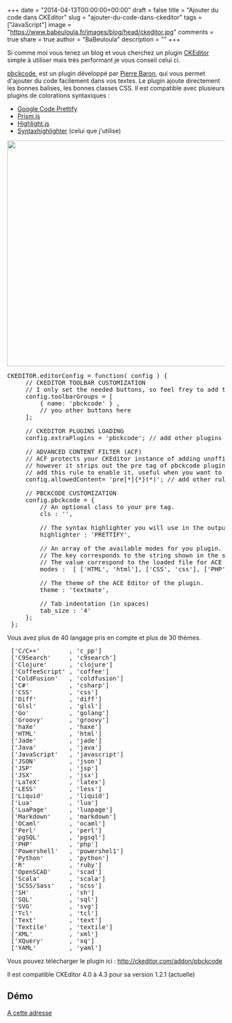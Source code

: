 +++
date = "2014-04-13T00:00:00+00:00"
draft = false
title = "Ajouter du code dans CKEditor"
slug = "ajouter-du-code-dans-ckeditor"
tags = ["JavaScript"]
image = "https://www.babeuloula.fr/images/blog/head/ckeditor.jpg"
comments = true
share = true
author = "BaBeuloula"
description = ""
+++

<p>Si comme moi vous tenez un blog et vous cherchez un plugin <a href="http://ckeditor.com/" target="_blank">CKEditor</a> simple &agrave; utiliser mais tr&egrave;s performant je vous conseil celui ci.</p>
<!--more-->

<p><a href="http://pierrebaron.fr/pbckcode/" target="_blank">pbckcode</a>, est un plugin d&eacute;velopp&eacute; par <a href="http://pierrebaron.fr/" target="_blank">Pierre Baron</a>, qui vous permet d&#39;ajouter du code facilement dans vos textes. Le plugin ajoute directement les bonnes balises, les bonnes classes CSS. Il est compatible avec plusieurs plugins de colorations syntaxiques :</p>

<ul>
	<li><a href="https://code.google.com/p/google-code-prettify/" target="_blank">Google Code Prettify</a></li>
	<li><a href="http://prismjs.com/" target="_blank">Prism.js</a></li>
	<li><a href="http://highlightjs.org/" target="_blank">Highlight.js</a></li>
	<li><a href="http://alexgorbatchev.com/SyntaxHighlighter/" target="_blank">Syntaxhighlighter</a> (celui que j&#39;utilise)</li>
</ul>

<p style="text-align:center"><img alt="" src="http://s1.ckeditor.com/sites/default/files/styles/large/public/pbckcode/pbckcode_screenshot_0.png" style="width: 624px; height: 523px;" /></p>

<pre class="brush: javascript " data-pbcklang="javascript" data-pbcktabsize="4" title="Installation">
CKEDITOR.editorConfig = function( config ) {
     // CKEDITOR TOOLBAR CUSTOMIZATION
     // I only set the needed buttons, so feel frey to add those you want in the array
     config.toolbarGroups = [
         { name: &#39;pbckcode&#39; } ,
         // you other buttons here
     ];
 
     // CKEDITOR PLUGINS LOADING
     config.extraPlugins = &#39;pbckcode&#39;; // add other plugins here (comma separated)
 
     // ADVANCED CONTENT FILTER (ACF)
     // ACF protects your CKEditor instance of adding unofficial tags
     // however it strips out the pre tag of pbckcode plugin
     // add this rule to enable it, useful when you want to re edit a post
     config.allowedContent= &#39;pre[*]{*}(*)&#39;; // add other rules here
 
     // PBCKCODE CUSTOMIZATION
     config.pbckcode = {
         // An optional class to your pre tag.
         cls : &#39;&#39;,
 
         // The syntax highlighter you will use in the output view
         highlighter : &#39;PRETTIFY&#39;,
 
         // An array of the available modes for you plugin.
         // The key corresponds to the string shown in the select tag.
         // The value correspond to the loaded file for ACE Editor.
         modes :  [ [&#39;HTML&#39;, &#39;html&#39;], [&#39;CSS&#39;, &#39;css&#39;], [&#39;PHP&#39;, &#39;php&#39;], [&#39;JS&#39;, &#39;javascript&#39;] ],
 
         // The theme of the ACE Editor of the plugin.
         theme : &#39;textmate&#39;,
 
         // Tab indentation (in spaces)
         tab_size : &#39;4&#39;
     };
 };</pre>

<p>Vous avez plus de 40 langage pris en compte et plus de 30 th&egrave;mes.</p>

<pre class="brush: javascript " data-pbcklang="javascript" data-pbcktabsize="4" title="Langages">
 [&#39;C/C++&#39;        , &#39;c_pp&#39;]
 [&#39;C9Search&#39;     , &#39;c9search&#39;]
 [&#39;Clojure&#39;      , &#39;clojure&#39;]
 [&#39;CoffeeScript&#39; , &#39;coffee&#39;]
 [&#39;ColdFusion&#39;   , &#39;coldfusion&#39;]
 [&#39;C#&#39;           , &#39;csharp&#39;]
 [&#39;CSS&#39;          , &#39;css&#39;]
 [&#39;Diff&#39;         , &#39;diff&#39;]
 [&#39;Glsl&#39;         , &#39;glsl&#39;]
 [&#39;Go&#39;           , &#39;golang&#39;]
 [&#39;Groovy&#39;       , &#39;groovy&#39;]
 [&#39;haXe&#39;         , &#39;haxe&#39;]
 [&#39;HTML&#39;         , &#39;html&#39;]
 [&#39;Jade&#39;         , &#39;jade&#39;]
 [&#39;Java&#39;         , &#39;java&#39;]
 [&#39;JavaScript&#39;   , &#39;javascript&#39;]
 [&#39;JSON&#39;         , &#39;json&#39;]
 [&#39;JSP&#39;          , &#39;jsp&#39;]
 [&#39;JSX&#39;          , &#39;jsx&#39;]
 [&#39;LaTeX&#39;        , &#39;latex&#39;]
 [&#39;LESS&#39;         , &#39;less&#39;]
 [&#39;Liquid&#39;       , &#39;liquid&#39;]
 [&#39;Lua&#39;          , &#39;lua&#39;]
 [&#39;LuaPage&#39;      , &#39;luapage&#39;]
 [&#39;Markdown&#39;     , &#39;markdown&#39;]
 [&#39;OCaml&#39;        , &#39;ocaml&#39;]
 [&#39;Perl&#39;         , &#39;perl&#39;]
 [&#39;pgSQL&#39;        , &#39;pgsql&#39;]
 [&#39;PHP&#39;          , &#39;php&#39;]
 [&#39;Powershell&#39;   , &#39;powershel1&#39;]
 [&#39;Python&#39;       , &#39;python&#39;]
 [&#39;R&#39;            , &#39;ruby&#39;]
 [&#39;OpenSCAD&#39;     , &#39;scad&#39;]
 [&#39;Scala&#39;        , &#39;scala&#39;]
 [&#39;SCSS/Sass&#39;    , &#39;scss&#39;]
 [&#39;SH&#39;           , &#39;sh&#39;]
 [&#39;SQL&#39;          , &#39;sql&#39;]
 [&#39;SVG&#39;          , &#39;svg&#39;]
 [&#39;Tcl&#39;          , &#39;tcl&#39;]
 [&#39;Text&#39;         , &#39;text&#39;]
 [&#39;Textile&#39;      , &#39;textile&#39;]
 [&#39;XML&#39;          , &#39;xml&#39;]
 [&#39;XQuery&#39;       , &#39;xq&#39;]
 [&#39;YAML&#39;         , &#39;yaml&#39;]</pre>

<p>Vous pouvez t&eacute;l&eacute;charger le plugin ici :&nbsp;<a href="http://ckeditor.com/addon/pbckcode" target="_blank">http://ckeditor.com/addon/pbckcode</a></p>

<p>Il est compatible CKEditor 4.0 &agrave; 4.3 pour sa version 1.2.1 (actuelle)</p>

## Démo

<a href="http://pierrebaron.fr/pbckcode/examples/" target="_blank">A cette adresse</a>